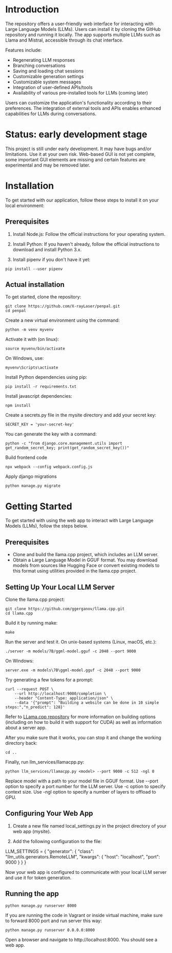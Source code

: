 # Introduction

The repository offers a user-friendly web interface for interacting with Large Language Models (LLMs). Users can install it by cloning the GitHub repository and running it locally. The app supports multiple LLMs such as Llama and Mistral, accessible through its chat interface.


Features include:
- Regenerating LLM responses
- Branching conversations
- Saving and loading chat sessions
- Customizable generation settings
- Customizable system messages
- Integration of user-defined APIs/tools
- Availability of various pre-installed tools for LLMs (coming later)


Users can customize the application's functionality according to their preferences. The integration of external tools and APIs enables enhanced capabilities for LLMs during conversations.

# Status: early development stage

This project is still under early development. It may have bugs and/or limitations. Use it at your own risk.
Web-based GUI is not yet complete, some important GUI elements are missing and certain features are experimental and may be removed later.

# Installation

To get started with our application, follow these steps to install it on your local environment:

## Prerequisites

1. Install Node.js: Follow the official instructions for your operating system.

2. Install Python: If you haven't already, follow the official instructions to download and install Python 3.x.

3. Install pipenv if you don't have it yet:
```
pip install --user pipenv 
```

## Actual installation


To get started, clone the repository:

```
git clone https://github.com/X-rayLaser/penpal.git
cd penpal
```

Create a new virtual environment using the command:
```
python -m venv myvenv
```

Activate it with (on linux):
```
source myvenv/bin/activate
```

On Windows, use:
```
myvenv\Scripts\activate
```

Install Python dependencies using pip:
```
pip install -r requirements.txt
```

Install javascript dependencies:
```
npm install
```

Create a secrets.py file in the mysite directory and add your secret key:

```
SECRET_KEY = 'your-secret-key'
```

You can generate the key with a command:
```
python -c "from django.core.management.utils import get_random_secret_key; print(get_random_secret_key())"
```

Build frontend code
```
npx webpack --config webpack.config.js
```

Apply django migrations
```
python manage.py migrate
```

# Getting Started

To get started with using the web app to interact with Large Language Models (LLMs), follow the steps below.

## Prerequisites

- Clone and build the llama.cpp project, which includes an LLM server.
- Obtain a Large Language Model in GGUF format. You may download models from sources like Hugging Face or convert existing models to this format using utilities provided in the llama.cpp project.

## Setting Up Your Local LLM Server

Clone the llama.cpp project:
```
git clone https://github.com/ggerganov/llama.cpp.git
cd llama.cpp
```

Build it by running make:
```
make
```

Run the server and test it. On unix-based systems (Linux, macOS, etc.):
```
./server -m models/7B/ggml-model.gguf -c 2048 --port 9000
```

On Windows:
```
server.exe -m models\7B\ggml-model.gguf -c 2048 --port 9000
```

Try generating a few tokens for a prompt:
```
curl --request POST \
    --url http://localhost:9000/completion \
    --header "Content-Type: application/json" \
    --data '{"prompt": "Building a website can be done in 10 simple steps:","n_predict": 128}'
```

Refer to [LLama.cpp repository](https://github.com/ggerganov/llama.cpp) for more information on building options (including on how to build it with support for CUDA) as well as information about a server app.

After you make sure that it works, you can stop it and change the working directory back:
```
cd ..
```

Finally, run llm_services/llamacpp.py:
```
python llm_services/llamacpp.py <model> --port 9000 -c 512 -ngl 0
```

Replace model with a path to your model file in GGUF format. Use --port option to specify a port number for the LLM server. Use -c option to specify context size. Use -ngl option to specify a number of layers to offload to GPU.

## Configuring Your Web App

1. Create a new file named local_settings.py in the project directory of your web app (mysite).

2. Add the following configuration to the file:


LLM_SETTINGS = {
    "generator": {
        "class": "llm_utils.generators.RemoteLLM",
        "kwargs": {
            "host": "localhost",
            "port": 9000
        }
    }
}

Now your web app is configured to communicate with your local LLM server and use it for token generation.

## Running the app
```
python manage.py runserver 8000
```

If you are running the code in Vagrant or inside virtual machine, 
make sure to forward 8000 port and run server this way:
```
python manage.py runserver 0.0.0.0:8000
```

Open a browser and navigate to http://localhost:8000. You should see a web app.
